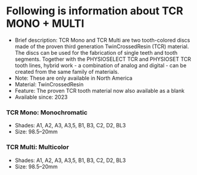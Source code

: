 # Following is information about TCR MONO + MULTI

- Brief description: TCR Mono and TCR Multi are two tooth-colored discs made of the proven third generation TwinCrossedResin (TCR) material. The discs can be used for the fabrication of single teeth and tooth segments. Together with the PHYSIOSELECT TCR and PHYSIOSET TCR tooth lines, hybrid work - a combination of analog and digital - can be created from the same family of
materials.
- Note: These are only available in North America
- Material: TwinCrossedResin
- Feature: The proven TCR tooth material now also available as a blank
- Available since: 2023

### TCR Mono: Monochromatic
- Shades: A1, A2, A3, A3,5, B1, B3, C2, D2, BL3
- Size: 98.5–20mm


### TCR Multi: Multicolor
- Shades: A1, A2, A3, A3,5, B1, B3, C2, D2, BL3
- Size: 98.5–20mm